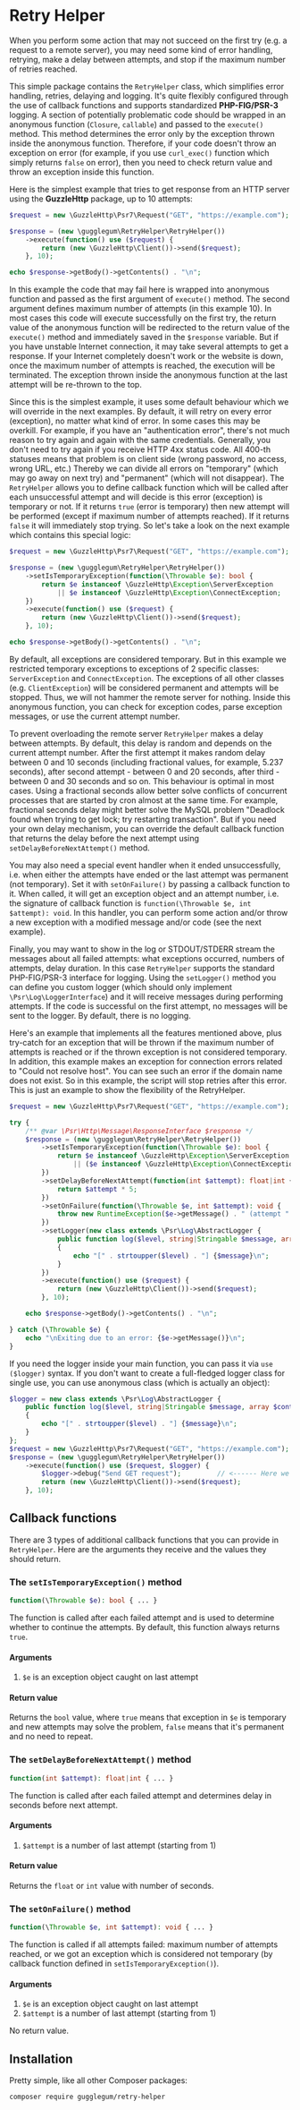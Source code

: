 # Retry Helper

When you perform some action that may not succeed on the first try (e.g. a request to a remote server), you may need some kind of error handling, retrying, make a delay between attempts, and stop if the maximum number of retries reached.

This simple package contains the `RetryHelper` class, which simplifies error handling, retries, delaying and logging. It's quite flexibly configured through the use of callback functions and supports standardized **PHP-FIG/PSR-3** logging. A section of potentially problematic code should be wrapped in an anonymous function (`Closure`, `callable`) and passed to the `execute()` method. This method determines the error only by the exception thrown inside the anonymous function. Therefore, if your code doesn't throw an exception on error (for example, if you use `curl_exec()` function which simply returns `false` on error), then you need to check return value and throw an exception inside this function.

Here is the simplest example that tries to get response from an HTTP server using the **GuzzleHttp** package, up to 10 attempts:
                                                                       
```php
$request = new \GuzzleHttp\Psr7\Request("GET", "https://example.com");

$response = (new \gugglegum\RetryHelper\RetryHelper())
    ->execute(function() use ($request) {
        return (new \GuzzleHttp\Client())->send($request);
    }, 10);

echo $response->getBody()->getContents() . "\n";
```

In this example the code that may fail here is wrapped into anonymous function and passed as the first argument of `execute()` method. The second argument defines maximum number of attempts (in this example 10). In most cases this code will execute successfully on the first try, the return value of the anonymous function will be redirected to the return value of the `execute()` method and immediately saved in the `$response` variable. But if you have unstable Internet connection, it may take several attempts to get a response. If your Internet completely doesn't work or the website is down, once the maximum number of attempts is reached, the execution will be terminated. The exception thrown inside the anonymous function at the last attempt will be re-thrown to the top.

Since this is the simplest example, it uses some default behaviour which we will override in the next examples. By default, it will retry on every error (exception), no matter what kind of error. In some cases this may be overkill. For example, if you have an "authentication error", there's not much reason to try again and again with the same credentials. Generally, you don't need to try again if you receive HTTP 4xx status code. All 400-th statuses means that problem is on client side (wrong password, no access, wrong URL, etc.) Thereby we can divide all errors on "temporary" (which may go away on next try) and "permanent" (which will not disappear). The `RetryHelper` allows you to define callback function which will be called after each unsuccessful attempt and will decide is this error (exception) is temporary or not. If it returns `true` (error is temporary) then new attempt will be performed (except if maximum number of attempts reached). If it returns `false` it will immediately stop trying.
So let's take a look on the next example which contains this special logic:

```php
$request = new \GuzzleHttp\Psr7\Request("GET", "https://example.com");

$response = (new \gugglegum\RetryHelper\RetryHelper())
    ->setIsTemporaryException(function(\Throwable $e): bool {
        return $e instanceof \GuzzleHttp\Exception\ServerException
            || $e instanceof \GuzzleHttp\Exception\ConnectException;
    })
    ->execute(function() use ($request) {
        return (new \GuzzleHttp\Client())->send($request);
    }, 10);

echo $response->getBody()->getContents() . "\n";
```

By default, all exceptions are considered temporary. But in this example we restricted temporary exceptions to exceptions of 2 specific classes: `ServerException` and `ConnectException`. The exceptions of all other classes (e.g. `ClientException`) will be considered permanent and attempts will be stopped. Thus, we will not hammer the remote server for nothing. Inside this anonymous function, you can check for exception codes, parse exception messages, or use the current attempt number.

To prevent overloading the remote server `RetryHelper` makes a delay between attempts. By default, this delay is random and depends on the current attempt number. After the first attempt it makes random delay between 0 and 10 seconds (including fractional values, for example, 5.237 seconds), after second attempt - between 0 and 20 seconds, after third - between 0 and 30 seconds and so on. This behaviour is optimal in most cases. Using a fractional seconds allow better solve conflicts of concurrent processes that are started by cron almost at the same time. For example, fractional seconds delay might better solve the MySQL problem "Deadlock found when trying to get lock; try restarting transaction". But if you need your own delay mechanism, you can override the default callback function that returns the delay before the next attempt using `setDelayBeforeNextAttempt()` method.

You may also need a special event handler when it ended unsuccessfully, i.e. when either the attempts have ended or the last attempt was permanent (not temporary). Set it with `setOnFailure()` by passing a callback function to it. When called, it will get an exception object and an attempt number, i.e. the signature of callback function is `function(\Throwable $e, int $attempt): void`. In this handler, you can perform some action and/or throw a new exception with a modified message and/or code (see the next example).

Finally, you may want to show in the log or STDOUT/STDERR stream the messages about all failed attempts: what exceptions occurred, numbers of attempts, delay duration. In this case `RetryHelper` supports the standard PHP-FIG/PSR-3 interface for logging. Using the `setLogger()` method you can define you custom logger (which should only implement `\Psr\Log\LoggerInterface`) and it will receive messages during performing attempts. If the code is successful on the first attempt, no messages will be sent to the logger. By default, there is no logging.

Here's an example that implements all the features mentioned above, plus try-catch for an exception that will be thrown if the maximum number of attempts is reached or if the thrown exception is not considered temporary. In addition, this example makes an exception for connection errors related to "Could not resolve host". You can see such an error if the domain name does not exist. So in this example, the script will stop retries after this error. This is just an example to show the flexibility of the RetryHelper.

```php
$request = new \GuzzleHttp\Psr7\Request("GET", "https://example.com");

try {
    /** @var \Psr\Http\Message\ResponseInterface $response */
    $response = (new \gugglegum\RetryHelper\RetryHelper())
        ->setIsTemporaryException(function(\Throwable $e): bool {
            return $e instanceof \GuzzleHttp\Exception\ServerException
                || ($e instanceof \GuzzleHttp\Exception\ConnectException && !str_contains($e->getMessage(), 'Could not resolve host'));
        })
        ->setDelayBeforeNextAttempt(function(int $attempt): float|int {
            return $attempt * 5;
        })
        ->setOnFailure(function(\Throwable $e, int $attempt): void {
            throw new RuntimeException($e->getMessage() . " (attempt " . $attempt . ")", $e->getCode(), $e);
        })
        ->setLogger(new class extends \Psr\Log\AbstractLogger {
            public function log($level, string|Stringable $message, array $context = []): void
            {
                echo "[" . strtoupper($level) . "] {$message}\n";
            }
        })
        ->execute(function() use ($request) {
            return (new \GuzzleHttp\Client())->send($request);
        }, 10);

    echo $response->getBody()->getContents() . "\n";

} catch (\Throwable $e) {
    echo "\nExiting due to an error: {$e->getMessage()}\n";
}
```

If you need the logger inside your main function, you can pass it via `use ($logger)` syntax. If you don't want to create a full-fledged logger class for single use, you can use anonymous class (which is actually an object):

```php
$logger = new class extends \Psr\Log\AbstractLogger {
    public function log($level, string|Stringable $message, array $context = []): void
    {
        echo "[" . strtoupper($level) . "] {$message}\n";
    }
};
$request = new \GuzzleHttp\Psr7\Request("GET", "https://example.com");
$response = (new \gugglegum\RetryHelper\RetryHelper())
    ->execute(function() use ($request, $logger) {
        $logger->debug("Send GET request");         // <------ Here we use logger inside main callback
        return (new \GuzzleHttp\Client())->send($request);
    }, 10);
```

## Callback functions

There are 3 types of additional callback functions that you can provide in `RetryHelper`. Here are the arguments they receive and the values they should return.

### The `setIsTemporaryException()` method

```php
function(\Throwable $e): bool { ... }
```

The function is called after each failed attempt and is used to determine whether to continue the attempts. By default, this function always returns `true`.

#### Arguments

1. `$e` is an exception object caught on last attempt

#### Return value

Returns the `bool` value, where `true` means that exception in `$e` is temporary and new attempts may solve the problem, `false` means that it's permanent and no need to repeat.

### The `setDelayBeforeNextAttempt()` method

```php
function(int $attempt): float|int { ... }
```

The function is called after each failed attempt and determines delay in seconds before next attempt.

#### Arguments

1. `$attempt` is a number of last attempt (starting from 1)

#### Return value

Returns the `float` or `int` value with number of seconds.

### The `setOnFailure()` method

```php
function(\Throwable $e, int $attempt): void { ... }
```

The function is called if all attempts failed: maximum number of attempts reached, or we got an exception which is considered not temporary (by callback function defined in `setIsTemporaryException()`).

#### Arguments

1. `$e` is an exception object caught on last attempt
2. `$attempt` is a number of last attempt (starting from 1)

No return value.

## Installation

Pretty simple, like all other Composer packages:

```
composer require gugglegum/retry-helper
```
